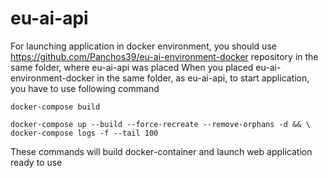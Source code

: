 # eu-ai-api

For launching application in docker environment, you should use https://github.com/Panchos39/eu-ai-environment-docker repository in the same folder, where eu-ai-api was placed
When you placed eu-ai-environment-docker in the same folder, as eu-ai-api, to start application, you have to use following command
```
docker-compose build
```

```
docker-compose up --build --force-recreate --remove-orphans -d && \
docker-compose logs -f --tail 100
```
These commands will build docker-container and launch web application ready to use
